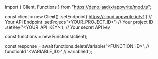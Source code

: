 import { Client, Functions } from "https://deno.land/x/appwrite/mod.ts";

const client = new Client()
    .setEndpoint('https://cloud.appwrite.io/v1') // Your API Endpoint
    .setProject('&lt;YOUR_PROJECT_ID&gt;') // Your project ID
    .setKey('&lt;YOUR_API_KEY&gt;'); // Your secret API key

const functions = new Functions(client);

const response = await functions.deleteVariable(
    '<FUNCTION_ID>', // functionId
    '<VARIABLE_ID>' // variableId
);

